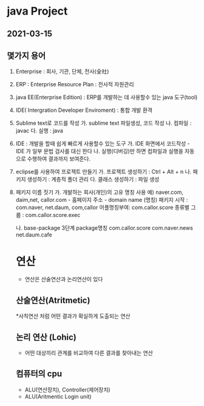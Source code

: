 # java Project
## 2021-03-15

## 몇가지 용어
1. Enterprise : 회사, 기관, 단체, 전사(全社)

2. ERP : Enterprise Resource Plan : 전사적 자원관리

3. java EE(Enterprise Edition) : ERP를 개발하는 데 사용할수 있는 java 도구(tool)

4. IDE( Intergration Developer Enviroment) : 통합 개발 환격

5. Sublime text로 코드를 작성
   가. sublime text 파일생성, 코드 작성
   나. 컴파일 : javac
   다. 실행 : java


6. IDE : 개발을 할때 쉽게 빠르게 사용할수 있는 도구
   가. IDE 화면에서 코드작성
       -IDE 가 일부 문법 검사를 대신 한다
   나. 실행(디버깅)만 하면 컴파일과 실행을 자동으로 수행하여 결과까지 보여준다.


7. eclipse를 사용하여 프로젝트 만들기
   가. 프로젝트 생성하기 : Ctrl + Alt + n
   나. 패키지 생성하기 : 계층적 폴더 관리
   다. 클래스 생성하기 : 파일 생성


8. 패키지 이름 짓기
   가. 개발하는 회사(개인)의 고유 명칭 사용
   예) naver.com, daim,net, callor.com
       - 홈페이지 주소
       - domain name (명칭)
       패키지 시작 : com.naver, net.daum, com,callor
       어플명칭부여: com.callor.score
       종류별 그룹 : com.callor.score.exec

   나. base-package
       3단계 package명칭
          com.callor.score
          com.naver.news
          net.daum.cafe
   # 연산
   * 연산은 산술연산과 논리연산이 있다
   
   ## 산술연산(Atritmetic)
   *사칙연산 처럼 어떤 결과가 확실하게 도출되는 연산
   
   ## 논리 연산 (Lohic)
   * 어떤 대상끼리 관계를 비교하여 다른 결과를 찾아내는 연산
   
   ## 컴퓨터의 cpu
   * ALU(연산장치), Controller(제어장치)
   * ALU(Aritmentic Login unit)
   
